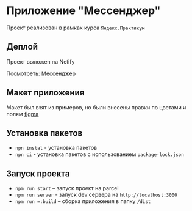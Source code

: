 # Приложение "Мессенджер"

Проект реализован в рамках курса  `Яндекс.Практикум`

## Деплой
Проект выложен на Netify

Посмотреть: [Мессенджер](https://joyful-gumption-64dbbc.netlify.app)

## Макет приложения
Макет был взят из примеров, но были внесены правки по цветами и полям
[figma](https://www.figma.com/file/24EUnEHGEDNLdOcxg7ULwV/Chat?node-id=0%3A1)


## Установка пакетов
* `npn instal` - установка пакетов
* `npn ci` - установка пакетов с использованием `package-lock.json`

## Запуск проекта
* `npm run start` – запуск проект на parcel
* `npm run server` - запуск dev сервера на `http://localhost:3000`
* `npm run =:build` – сборка приложения в папку `/dist`
